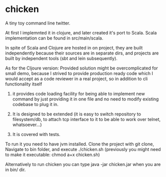 # chicken

A tiny toy command line twitter.

At first I implemnted it in clojure, and later created it's port to Scala.
Scala implementation can be found in src/main/scala. 

In spite of Scala and Clojure are hosted in on project, they are built independently
because their sources are in separate dirs, and projects are built by independent tools
(sbt and lein subsequently).

As for the Cljoure version:
Provided solution might be overcomplicated for small demo,
 because I strived to provide production ready code which I would accept as
a code reviewer in a real project, so in addition to
cli functionality itself 

1) it provides code loading facility for being able to implement new command 
by just providing it in one file and no need to modify existing codebase
to plug it in.

2) It is designed to be extended 
(it is easy to switch repository to filesystem/db, 
to attach tcp interface to it to be able to work over telnet,
whatsoever...)

3) It is covered with tests.

To run it you need to have jvm installed.
Clone the project with git clone,
Navigate to bin folder, 
and execute ./chicken.sh 
(previously you might need to make it executable: chmod a+x chicken.sh)

Alternatively to run chicken you can type 
java -jar chicken.jar
when you are in bin/ dir.
